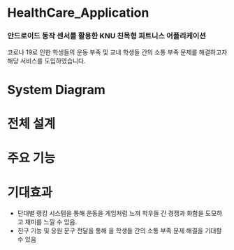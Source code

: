 # HealthCare_Application
### 안드로이드 동작 센서를 활용한 KNU 친목형 피트니스 어플리케이션
코로나 19로 인한 학생들의 운동 부족 및 교내 학생들 간의 소통 부족 문제를 해결하고자 해당 서비스를 도입하였습니다.

# System Diagram


# 전체 설계


# 주요 기능








# 기대효과
- 단대별 랭킹 시스템을 통해 운동을 게임처럼 느껴 학우들 간 경쟁과 화합을 도모하고 재미를 느낄 수 있음. 
- 친구 기능 및 응원 문구 전달을 통해 을 학생들 간의 소통 부족 문제 해결을 기대할 수 있음
